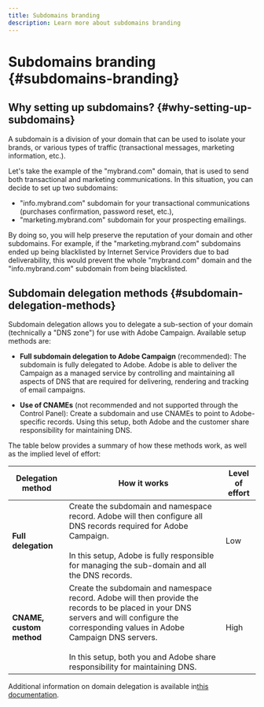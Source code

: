 ```yaml
---
title: Subdomains branding
description: Learn more about subdomains branding
---
```


# Subdomains branding {#subdomains-branding}

## Why setting up subdomains? {#why-setting-up-subdomains}

A subdomain is a division of your domain that can be used to isolate your brands, or various types of traffic (transactional messages, marketing information, etc.).

Let's take the example of the "mybrand.com" domain, that is used to send both transactional and marketing communications. In this situation, you can decide to set up two subdomains:

* "info.mybrand.com" subdomain for your transactional communications (purchases confirmation, password reset, etc.),
* "marketing.mybrand.com" subdomain for your prospecting emailings.

By doing so, you will help preserve the reputation of your domain and other subdomains. For example, if the "marketing.mybrand.com" subdomains ended up being blacklisted by Internet Service Providers due to bad deliverability, this would prevent the whole "mybrand.com" domain and the "info.mybrand.com" subdomain from being blacklisted.

## Subdomain delegation methods {#subdomain-delegation-methods}

Subdomain delegation allows you to delegate a sub-section of your domain (technically a "DNS zone") for use with Adobe Campaign. Available setup methods are:

* **Full subdomain delegation to Adobe Campaign** (recommended): The subdomain is fully delegated to Adobe. Adobe is able to deliver the Campaign as a managed service by controlling and maintaining all aspects of DNS that are required for delivering, rendering and tracking of email campaigns.

* **Use of CNAMEs** (not recommended and not supported through the Control Panel): Create a subdomain and use CNAMEs to point to Adobe-specific records. Using this setup, both Adobe and the customer share responsibility for maintaining DNS.

The table below provides a summary of how these methods work, as well as the implied level of effort:

| Delegation method | How it works | Level of effort |
|---|---|---|
| **Full delegation** | Create the subdomain and namespace record. Adobe will then configure all DNS records required for Adobe Campaign.<br/><br/>In this setup, Adobe is fully responsible for managing the sub-domain and all the DNS records. | Low |
| **CNAME, custom method** |  Create the subdomain and namespace record. Adobe will then provide the records to be placed in your DNS servers and will configure the corresponding values in Adobe Campaign DNS servers.<br/><br/>In this setup, both you and Adobe share responsibility for maintaining DNS. | High |

Additional information on domain delegation is available in[this documentation](https://helpx.adobe.com/campaign/kb/domain-name-delegation.html).
